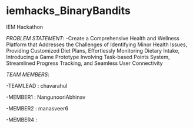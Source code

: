 # iemhacks_BinaryBandits
IEM Hackathon

*PROBLEM STATEMENT*:
  -Create a Comprehensive Health and Wellness Platform that Addresses the Challenges of Identifying Minor Health Issues, Providing Customized Diet Plans, Effortlessly Monitoring Dietary 
   Intake, Introducing a Game Prototype Involving Task-based Points System, Streamlined Progress Tracking, and Seamless User Connectivity

*TEAM MEMBERS*:

  -TEAMLEAD : chavarahul 
  
  -MEMBER1 : NangunooriAbhinav
  
  -MEMBER2 : manasveer6
  
  -MEMBER4 :

